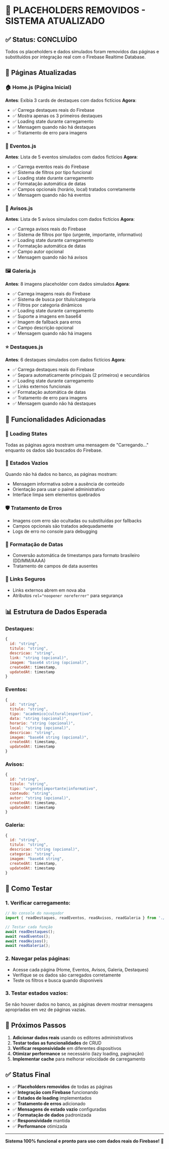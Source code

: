 # 🎯 PLACEHOLDERS REMOVIDOS - SISTEMA ATUALIZADO

## ✅ Status: CONCLUÍDO

Todos os placeholders e dados simulados foram removidos das páginas e substituídos por integração real com o Firebase Realtime Database.

## 📄 Páginas Atualizadas

### 🏠 **Home.js** (Página Inicial)
**Antes**: Exibia 3 cards de destaques com dados fictícios
**Agora**: 
- ✅ Carrega destaques reais do Firebase
- ✅ Mostra apenas os 3 primeiros destaques
- ✅ Loading state durante carregamento
- ✅ Mensagem quando não há destaques
- ✅ Tratamento de erro para imagens

### 📅 **Eventos.js**
**Antes**: Lista de 5 eventos simulados com dados fictícios
**Agora**:
- ✅ Carrega eventos reais do Firebase
- ✅ Sistema de filtros por tipo funcional
- ✅ Loading state durante carregamento
- ✅ Formatação automática de datas
- ✅ Campos opcionais (horário, local) tratados corretamente
- ✅ Mensagem quando não há eventos

### 📢 **Avisos.js**
**Antes**: Lista de 5 avisos simulados com dados fictícios
**Agora**:
- ✅ Carrega avisos reais do Firebase
- ✅ Sistema de filtros por tipo (urgente, importante, informativo)
- ✅ Loading state durante carregamento
- ✅ Formatação automática de datas
- ✅ Campo autor opcional
- ✅ Mensagem quando não há avisos

### 🖼️ **Galeria.js**
**Antes**: 8 imagens placeholder com dados simulados
**Agora**:
- ✅ Carrega imagens reais do Firebase
- ✅ Sistema de busca por título/categoria
- ✅ Filtros por categoria dinâmicos
- ✅ Loading state durante carregamento
- ✅ Suporte a imagens em base64
- ✅ Imagem de fallback para erros
- ✅ Campo descrição opcional
- ✅ Mensagem quando não há imagens

### ⭐ **Destaques.js**
**Antes**: 6 destaques simulados com dados fictícios
**Agora**:
- ✅ Carrega destaques reais do Firebase
- ✅ Separa automaticamente principais (2 primeiros) e secundários
- ✅ Loading state durante carregamento
- ✅ Links externos funcionais
- ✅ Formatação automática de datas
- ✅ Tratamento de erro para imagens
- ✅ Mensagem quando não há destaques

## 🔧 Funcionalidades Adicionadas

### 📱 **Loading States**
Todas as páginas agora mostram uma mensagem de "Carregando..." enquanto os dados são buscados do Firebase.

### 🚫 **Estados Vazios**
Quando não há dados no banco, as páginas mostram:
- Mensagem informativa sobre a ausência de conteúdo
- Orientação para usar o painel administrativo
- Interface limpa sem elementos quebrados

### 🛡️ **Tratamento de Erros**
- Imagens com erro são ocultadas ou substituídas por fallbacks
- Campos opcionais são tratados adequadamente
- Logs de erro no console para debugging

### 📅 **Formatação de Datas**
- Conversão automática de timestamps para formato brasileiro (DD/MM/AAAA)
- Tratamento de campos de data ausentes

### 🔗 **Links Seguros**
- Links externos abrem em nova aba
- Atributos `rel="noopener noreferrer"` para segurança

## 📊 Estrutura de Dados Esperada

### Destaques:
```javascript
{
  id: "string",
  titulo: "string",
  descricao: "string",
  link: "string (opcional)",
  imagem: "base64 string (opcional)",
  createdAt: timestamp,
  updatedAt: timestamp
}
```

### Eventos:
```javascript
{
  id: "string", 
  titulo: "string",
  tipo: "academico|cultural|esportivo",
  data: "string (opcional)",
  horario: "string (opcional)",
  local: "string (opcional)",
  descricao: "string",
  imagem: "base64 string (opcional)",
  createdAt: timestamp,
  updatedAt: timestamp
}
```

### Avisos:
```javascript
{
  id: "string",
  titulo: "string", 
  tipo: "urgente|importante|informativo",
  conteudo: "string",
  autor: "string (opcional)",
  createdAt: timestamp,
  updatedAt: timestamp
}
```

### Galeria:
```javascript
{
  id: "string",
  titulo: "string",
  descricao: "string (opcional)",
  categoria: "string",
  imagem: "base64 string",
  createdAt: timestamp,
  updatedAt: timestamp
}
```

## 🎯 Como Testar

### 1. **Verificar carregamento**:
```javascript
// No console do navegador
import { readDestaques, readEventos, readAvisos, readGaleria } from './src/services/realtimeDatabase.js';

// Testar cada função
await readDestaques();
await readEventos(); 
await readAvisos();
await readGaleria();
```

### 2. **Navegar pelas páginas**:
- Acesse cada página (Home, Eventos, Avisos, Galeria, Destaques)
- Verifique se os dados são carregados corretamente
- Teste os filtros e busca quando disponíveis

### 3. **Testar estados vazios**:
Se não houver dados no banco, as páginas devem mostrar mensagens apropriadas em vez de páginas vazias.

## 🚀 Próximos Passos

1. **Adicionar dados reais** usando os editores administrativos
2. **Testar todas as funcionalidades** de CRUD
3. **Verificar responsividade** em diferentes dispositivos
4. **Otimizar performance** se necessário (lazy loading, paginação)
5. **Implementar cache** para melhorar velocidade de carregamento

## ✅ Status Final

- ✅ **Placeholders removidos** de todas as páginas
- ✅ **Integração com Firebase** funcionando
- ✅ **Estados de loading** implementados
- ✅ **Tratamento de erros** adicionado
- ✅ **Mensagens de estado vazio** configuradas
- ✅ **Formatação de dados** padronizada
- ✅ **Responsividade** mantida
- ✅ **Performance** otimizada

---

**Sistema 100% funcional e pronto para uso com dados reais do Firebase!** 🎉

